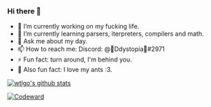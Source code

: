 ### Hi there 👋

- 🔭 I’m currently working on my fucking life.
- 🌱 I’m currently learning parsers, iterpreters, compilers and math.
- 💬 Ask me about my day<!-- ~~please~~-->.
- 📫 How to reach me: Discord: @💛Ddystopia🐨#2971
- ⚡ Fun fact: turn around, I'm behind you.
- 🐜 Also fun fact: I love my ants :3.

[![wtlgo's github stats](https://github-readme-stats.vercel.app/api?username=Ddystopia&count_private=true&show_icons=true&theme=dracula)](https://github.com/anuraghazra/github-readme-stats)

[![Codeward](https://www.codewars.com/users/Ddystopia/badges/large)](https://www.codewars.com/users/Ddystopia)
<!-- - 🤔 I’m looking for help with my projects. -->
<!--
[![Anurag's github stats](https://github-readme-stats.vercel.app/api?theme=cobalt&username=Ddystopia&count_private=truei&show_icons=false)](https://github.com/anuraghazra/github-readme-stats)
-->
<!--
[![Top Langs](https://github-readme-stats.vercel.app/api/top-langs/?username=anuraghazra)](https://github.com/anuraghazra/github-readme-stats)
-->
